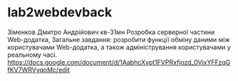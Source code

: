 # lab2webdevback
Зіменков Дмитро Андрійович кв-31мн Розробка серверної частини Web-додатка, Загальне завдання: розробити функції обміну даними між користувачами Web-додатка, а також адміністрування користувачами у реальному часі. https://docs.google.com/document/d/1AabhcXvpt1FVPRxfjozd_0VixYFFzqGfKV7WRVyqoMc/edit
